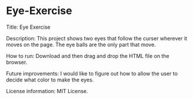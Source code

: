 # Eye-Exercise

Title: Eye Exercise

Description: This project shows two eyes that follow the curser wherever it moves on the page. The eye balls are the only part that move.

How to run: Download and then drag and drop the HTML file on the browser.

Future improvements: I would like to figure out how to allow the user to decide what color to make the eyes.

License information: MIT License.
